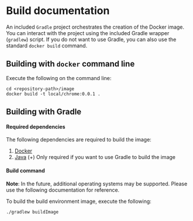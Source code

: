 # Build documentation
An included `Gradle` project orchestrates the creation of the Docker image. You
can interact with the project using the included Gradle wrapper (`gradlew`)
script. If you do not want to use Gradle, you can also use the standard `docker
build` command.

## Building with `docker` command line
Execute the following on the command line:
```
cd <repository-path>/image
docker build -t local/chrome:0.0.1 .
```

## Building with Gradle

#### Required dependencies
The following dependencies are required to build the image:
1. [Docker](https://docs.docker.com/engine/installation/)
2. [Java](http://www.oracle.com/technetwork/java/javase/downloads/jre8-downloads-2133155.html)
    (+) Only required if you want to use Gradle to build the image

#### Build command
**Note**: In the future, additional operating systems may be supported. Please
use the following documentation for reference.

To build the build environment image, execute the following:
```
./gradlew buildImage
```
